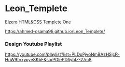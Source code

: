 # Leon_Templete
Elzero HTML&amp;CSS Templete One

https://ahmed-osama99.github.io/Leon_Templete/

### Design Youtube Playlist

https://youtube.com/playlist?list=PLDoPjvoNmBAzHSjcR-HnW9tnxyuye8KbF&si=POlePDAyhIZ-27m8

